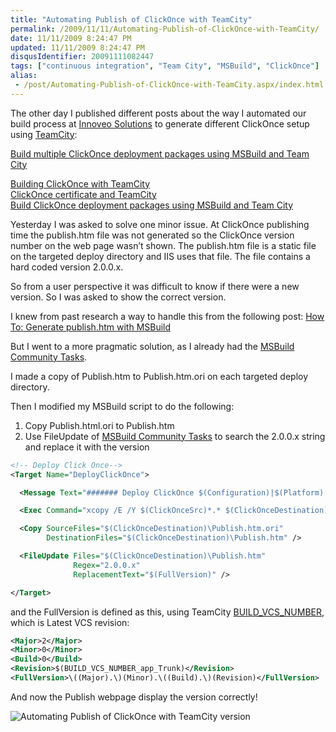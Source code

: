 ```yaml
---
title: "Automating Publish of ClickOnce with TeamCity"
permalink: /2009/11/11/Automating-Publish-of-ClickOnce-with-TeamCity/
date: 11/11/2009 8:24:47 PM
updated: 11/11/2009 8:24:47 PM
disqusIdentifier: 20091111082447
tags: ["continuous integration", "Team City", "MSBuild", "ClickOnce"]
alias:
 - /post/Automating-Publish-of-ClickOnce-with-TeamCity.aspx/index.html
---
```

The other day I published different posts about the way I automated our build process at [Innoveo Solutions](http://www.innoveo.com/) to generate different ClickOnce setup using [TeamCity](http://www.jetbrains.com/teamcity/index.html): 

[Build multiple ClickOnce deployment packages using MSBuild and Team City](http://weblogs.asp.net/lkempe/archive/2009/11/03/build-multiple-clickonce-deployment-packages-using-msbuild-and-team-city.aspx)      
<!-- more -->
[Building ClickOnce with TeamCity](http://weblogs.asp.net/lkempe/archive/2009/11/02/building-clickonce-with-teamcity.aspx)      
[ClickOnce certificate and TeamCity](http://weblogs.asp.net/lkempe/archive/2009/11/02/clickonce-certificate-and-teamcity.aspx)      
[Build ClickOnce deployment packages using MSBuild and Team City](http://weblogs.asp.net/lkempe/archive/2009/10/27/build-clickonce-deployment-packages-using-msbuild-and-team-city.aspx)

Yesterday I was asked to solve one minor issue. At ClickOnce publishing time the publish.htm file was not generated so the ClickOnce version number on the web page wasn’t shown. The publish.htm file is a static file on the targeted deploy directory and IIS uses that file. The file contains a hard coded version 2.0.0.x.

So from a user perspective it was difficult to know if there were a new version. So I was asked to show the correct version.

I knew from past research a way to handle this from the following post: [How To: Generate publish.htm with MSBuild](http://blogs.msdn.com/mwade/archive/2009/02/28/how-to-generate-publish-htm-with-msbuild.aspx)

But I went to a more pragmatic solution, as I already had the [MSBuild Community Tasks](http://msbuildtasks.tigris.org/).

I made a copy of Publish.htm to Publish.htm.ori on each targeted deploy directory.

Then I modified my MSBuild script to do the following:

1.  Copy Publish.html.ori to Publish.htm
2.  Use FileUpdate of [MSBuild Community Tasks](http://msbuildtasks.tigris.org/) to search the 2.0.0.x string and replace it with the version 

```xml
<!-- Deploy Click Once-->
<Target Name="DeployClickOnce">

  <Message Text="####### Deploy ClickOnce $(Configuration)|$(Platform)  ---------#" />

  <Exec Command="xcopy /E /Y $(ClickOnceSrc)*.* $(ClickOnceDestination)" />

  <Copy SourceFiles="$(ClickOnceDestination)\Publish.htm.ori"
        DestinationFiles="$(ClickOnceDestination)\Publish.htm" />

  <FileUpdate Files="$(ClickOnceDestination)\Publish.htm"
              Regex="2.0.0.x"
              ReplacementText="$(FullVersion)" />

</Target>
```

and the FullVersion is defined as this, using TeamCity [BUILD_VCS_NUMBER](http://www.jetbrains.net/confluence/display/TCD4/Predefined+Properties), which is Latest VCS revision:

```xml
<Major>2</Major>
<Minor>0</Minor>
<Build>0</Build>
<Revision>$(BUILD_VCS_NUMBER_app_Trunk)</Revision>
<FullVersion>\((Major).\)(Minor).\((Build).\)(Revision)</FullVersion>
```  

And now the Publish webpage display the version correctly!

![Automating Publish of ClickOnce with TeamCity version](/images/2009/Automating-Publish-of-ClickOnce-with-TeamCity.png)
